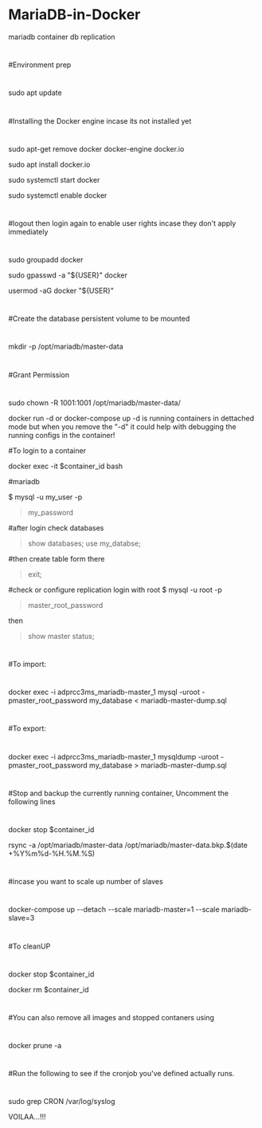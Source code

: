 # MariaDB-in-Docker

mariadb container db replication

#
#Environment prep
#

sudo apt update

#
#Installing the Docker engine incase its not installed yet
#

sudo apt-get remove docker docker-engine docker.io

sudo apt install docker.io

sudo systemctl start docker

sudo systemctl enable docker

#
#logout then login again to enable user rights incase they don't apply immediately
#

sudo groupadd docker

sudo gpasswd -a "${USER}" docker

usermod -aG docker "${USER}"

#
#Create the database persistent volume to be mounted
#

mkdir -p /opt/mariadb/master-data

#
#Grant Permission 
#

sudo chown -R 1001:1001 /opt/mariadb/master-data/

docker run -d or docker-compose up -d is running containers in dettached mode but when you remove the "-d" it could help with debugging the running configs in the container!

#To login to a container

docker exec -it $container_id bash

#mariadb

$ mysql -u my_user -p 
> my_password

#after login check databases
> show databases;
> use my_databse;

#then create table form there
>
> exit;

#check or configure replication
login with root  $ mysql -u root -p 
>master_root_password

then
>show master status;

#
#To import:
#

docker exec -i adprcc3ms_mariadb-master_1 mysql -uroot -pmaster_root_password my_database < mariadb-master-dump.sql

#
#To export:
#

docker exec -i adprcc3ms_mariadb-master_1 mysqldump -uroot -pmaster_root_password my_database > mariadb-master-dump.sql

#
#Stop and backup the currently running container, Uncomment the following lines
#

docker stop $container_id

rsync -a /opt/mariadb/master-data /opt/mariadb/master-data.bkp.$(date +%Y%m%d-%H.%M.%S)

#
#incase you want to scale up number of slaves
#

docker-compose up --detach --scale mariadb-master=1 --scale mariadb-slave=3

#
#To cleanUP 
#

docker stop $container_id

docker rm $container_id

#
#You can also remove all images and stopped contaners using
#

docker prune -a

#
#Run the following to see if the cronjob you've defined actually runs.
#

sudo grep CRON /var/log/syslog


VOILAA...!!!
